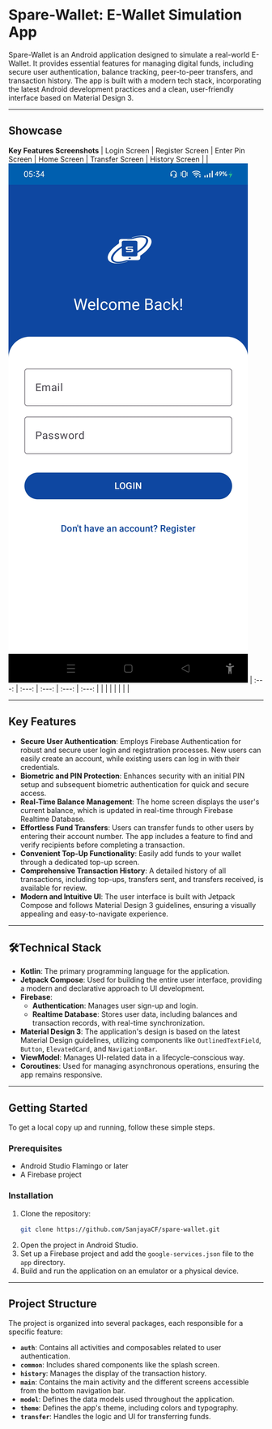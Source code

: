 # Spare-Wallet: E-Wallet Simulation App

Spare-Wallet is an Android application designed to simulate a real-world E-Wallet. It provides essential features for managing digital funds, including secure user authentication, balance tracking, peer-to-peer transfers, and transaction history. The app is built with a modern tech stack, incorporating the latest Android development practices and a clean, user-friendly interface based on Material Design 3.

-----

## Showcase


**Key Features Screenshots**
| Login Screen | Register Screen | Enter Pin Screen | Home Screen | Transfer Screen | History Screen |
| ![Login Screen](ScreenImage/login.jpg)
 | :---: | :---: | :---: | :---: | :---: |
|  |  |  |  |  |  |

-----

## Key Features

  - **Secure User Authentication**: Employs Firebase Authentication for robust and secure user login and registration processes. New users can easily create an account, while existing users can log in with their credentials.
  - **Biometric and PIN Protection**: Enhances security with an initial PIN setup and subsequent biometric authentication for quick and secure access.
  - **Real-Time Balance Management**: The home screen displays the user's current balance, which is updated in real-time through Firebase Realtime Database.
  - **Effortless Fund Transfers**: Users can transfer funds to other users by entering their account number. The app includes a feature to find and verify recipients before completing a transaction.
  - **Convenient Top-Up Functionality**: Easily add funds to your wallet through a dedicated top-up screen.
  - **Comprehensive Transaction History**: A detailed history of all transactions, including top-ups, transfers sent, and transfers received, is available for review.
  - **Modern and Intuitive UI**: The user interface is built with Jetpack Compose and follows Material Design 3 guidelines, ensuring a visually appealing and easy-to-navigate experience.

-----

## 🛠Technical Stack

  - **Kotlin**: The primary programming language for the application.
  - **Jetpack Compose**: Used for building the entire user interface, providing a modern and declarative approach to UI development.
  - **Firebase**:
      - **Authentication**: Manages user sign-up and login.
      - **Realtime Database**: Stores user data, including balances and transaction records, with real-time synchronization.
  - **Material Design 3**: The application's design is based on the latest Material Design guidelines, utilizing components like `OutlinedTextField`, `Button`, `ElevatedCard`, and `NavigationBar`.
  - **ViewModel**: Manages UI-related data in a lifecycle-conscious way.
  - **Coroutines**: Used for managing asynchronous operations, ensuring the app remains responsive.

-----

## Getting Started

To get a local copy up and running, follow these simple steps.

### Prerequisites

  - Android Studio Flamingo or later
  - A Firebase project

### Installation

1.  Clone the repository:
    ```sh
    git clone https://github.com/SanjayaCF/spare-wallet.git
    ```
2.  Open the project in Android Studio.
3.  Set up a Firebase project and add the `google-services.json` file to the `app` directory.
4.  Build and run the application on an emulator or a physical device.

-----

## Project Structure

The project is organized into several packages, each responsible for a specific feature:

  - **`auth`**: Contains all activities and composables related to user authentication.
  - **`common`**: Includes shared components like the splash screen.
  - **`history`**: Manages the display of the transaction history.
  - **`main`**: Contains the main activity and the different screens accessible from the bottom navigation bar.
  - **`model`**: Defines the data models used throughout the application.
  - **`theme`**: Defines the app's theme, including colors and typography.
  - **`transfer`**: Handles the logic and UI for transferring funds.
